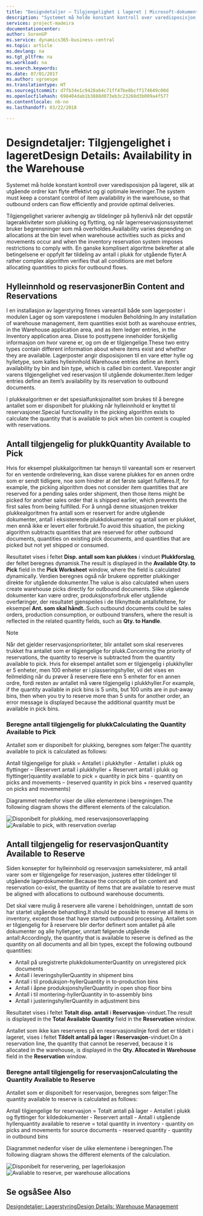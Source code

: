 ```yaml
---
title: "Designdetaljer – Tilgjengelighet i lageret | Microsoft-dokumentasjon"
description: "Systemet må holde konstant kontroll over varedisposisjon på lageret, slik at utgående ordrer kan flyte effektivt og gi optimale leveringer."
services: project-madeira
documentationcenter: 
author: SorenGP
ms.service: dynamics365-business-central
ms.topic: article
ms.devlang: na
ms.tgt_pltfrm: na
ms.workload: na
ms.search.keywords: 
ms.date: 07/01/2017
ms.author: sgroespe
ms.translationtype: HT
ms.sourcegitcommit: d7fb34e1c9428a64c71ff47be8bcff174649c00d
ms.openlocfilehash: 698404dab1b3888d073eb3c23268d3b009a4f577
ms.contentlocale: nb-no
ms.lasthandoff: 03/22/2018

---
```

# <a name="design-details-availability-in-the-warehouse"></a><span data-ttu-id="3429c-103">Designdetaljer: Tilgjengelighet i lageret</span><span class="sxs-lookup"><span data-stu-id="3429c-103">Design Details: Availability in the Warehouse</span></span>
<span data-ttu-id="3429c-104">Systemet må holde konstant kontroll over varedisposisjon på lageret, slik at utgående ordrer kan flyte effektivt og gi optimale leveringer.</span><span class="sxs-lookup"><span data-stu-id="3429c-104">The system must keep a constant control of item availability in the warehouse, so that outbound orders can flow efficiently and provide optimal deliveries.</span></span>  

 <span data-ttu-id="3429c-105">Tilgjengelighet varierer avhengig av tildelinger på hyllenivå når det oppstår lageraktiviteter som plukking og flytting, og når lagerreservasjonssystemet bruker begrensninger som må overholdes.</span><span class="sxs-lookup"><span data-stu-id="3429c-105">Availability varies depending on allocations at the bin level when warehouse activities such as picks and movements occur and when the inventory reservation system imposes restrictions to comply with.</span></span> <span data-ttu-id="3429c-106">En ganske komplisert algoritme bekrefter at alle betingelsene er oppfylt før tildeling av antall i plukk for utgående flyter.</span><span class="sxs-lookup"><span data-stu-id="3429c-106">A rather complex algorithm verifies that all conditions are met before allocating quantities to picks for outbound flows.</span></span>  

## <a name="bin-content-and-reservations"></a><span data-ttu-id="3429c-107">Hylleinnhold og reservasjoner</span><span class="sxs-lookup"><span data-stu-id="3429c-107">Bin Content and Reservations</span></span>  
 <span data-ttu-id="3429c-108">I en installasjon av lagerstyring finnes vareantall både som lagerposter i modulen Lager og som varepostene i modulen Beholdning.</span><span class="sxs-lookup"><span data-stu-id="3429c-108">In any installation of warehouse management, item quantities exist both as warehouse entries, in the Warehouse application area, and as item ledger entries, in the Inventory application area.</span></span> <span data-ttu-id="3429c-109">Disse to posttypene inneholder forskjellig informasjon om hvor varene er, og om de er tilgjengelige.</span><span class="sxs-lookup"><span data-stu-id="3429c-109">These two entry types contain different information about where items exist and whether they are available.</span></span> <span data-ttu-id="3429c-110">Lagerposter angir disposisjonen til en vare etter hylle og hylletype, som kalles hylleinnhold.</span><span class="sxs-lookup"><span data-stu-id="3429c-110">Warehouse entries define an item’s availability by bin and bin type, which is called bin content.</span></span> <span data-ttu-id="3429c-111">Vareposter angir varens tilgjengelighet ved reservasjon til utgående dokumenter.</span><span class="sxs-lookup"><span data-stu-id="3429c-111">Item ledger entries define an item’s availability by its reservation to outbound documents.</span></span>  

 <span data-ttu-id="3429c-112">I plukkealgoritmen er det spesialfunksjonalitet som brukes til å beregne antallet som er disponibelt for plukking når hylleinnhold er knyttet til reservasjoner.</span><span class="sxs-lookup"><span data-stu-id="3429c-112">Special functionality in the picking algorithm exists to calculate the quantity that is available to pick when bin content is coupled with reservations.</span></span>  

## <a name="quantity-available-to-pick"></a><span data-ttu-id="3429c-113">Antall tilgjengelig for plukk</span><span class="sxs-lookup"><span data-stu-id="3429c-113">Quantity Available to Pick</span></span>  
 <span data-ttu-id="3429c-114">Hvis for eksempel plukkalgoritmen tar hensyn til vareantall som er reservert for en ventende ordrelevering, kan disse varene plukkes for en annen ordre som er sendt tidligere, noe som hindrer at det første salget fullføres.</span><span class="sxs-lookup"><span data-stu-id="3429c-114">If, for example, the picking algorithm does not consider item quantities that are reserved for a pending sales order shipment, then those items might be picked for another sales order that is shipped earlier, which prevents the first sales from being fulfilled.</span></span> <span data-ttu-id="3429c-115">For å unngå denne situasjonen trekker plukkealgoritmen fra antall som er reservert for andre utgående dokumenter, antall i eksisterende plukkdokumenter og antall som er plukket, men ennå ikke er levert eller forbrukt.</span><span class="sxs-lookup"><span data-stu-id="3429c-115">To avoid this situation, the picking algorithm subtracts quantities that are reserved for other outbound documents, quantities on existing pick documents, and quantities that are picked but not yet shipped or consumed.</span></span>  

 <span data-ttu-id="3429c-116">Resultatet vises i feltet **Disp. antall som kan plukkes** i vinduet **Plukkforslag**, der feltet beregnes dynamisk.</span><span class="sxs-lookup"><span data-stu-id="3429c-116">The result is displayed in the **Available Qty. to Pick** field in the **Pick Worksheet** window, where the field is calculated dynamically.</span></span> <span data-ttu-id="3429c-117">Verdien beregnes også når brukere oppretter plukkinger direkte for utgående dokumenter.</span><span class="sxs-lookup"><span data-stu-id="3429c-117">The value is also calculated when users create warehouse picks directly for outbound documents.</span></span> <span data-ttu-id="3429c-118">Slike utgående dokumenter kan være ordrer, produksjonsforbruk eller utgående overføringer, der resultatet gjenspeiles i de tilknyttede antallsfeltene, for eksempel **Ant. som skal håndt.**.</span><span class="sxs-lookup"><span data-stu-id="3429c-118">Such outbound documents could be sales orders, production consumption, or outbound transfers, where the result is reflected in the related quantity fields, such as **Qty. to Handle**.</span></span>  

> [!NOTE]  
>  <span data-ttu-id="3429c-119">Når det gjelder reservasjonsprioriteter, blir antallet som skal reserveres trukket fra antallet som er tilgjengelige for plukk.</span><span class="sxs-lookup"><span data-stu-id="3429c-119">Concerning the priority of reservations, the quantity to reserve is subtracted from the quantity available to pick.</span></span> <span data-ttu-id="3429c-120">Hvis for eksempel antallet som er tilgjengelig i plukkhyller er 5 enheter, men 100 enheter er i plasseringshyller, vil det vises en feilmelding når du prøver å reservere flere enn 5 enheter for en annen ordre, fordi resten av antallet må være tilgjengelig i plukkhyller.</span><span class="sxs-lookup"><span data-stu-id="3429c-120">For example, if the quantity available in pick bins is 5 units, but 100 units are in put-away bins, then when you try to reserve more than 5 units for another order, an error message is displayed because the additional quantity must be available in pick bins.</span></span>  

### <a name="calculating-the-quantity-available-to-pick"></a><span data-ttu-id="3429c-121">Beregne antall tilgjengelig for plukk</span><span class="sxs-lookup"><span data-stu-id="3429c-121">Calculating the Quantity Available to Pick</span></span>  
 <span data-ttu-id="3429c-122">Antallet som er disponibelt for plukking, beregnes som følger:</span><span class="sxs-lookup"><span data-stu-id="3429c-122">The quantity available to pick is calculated as follows:</span></span>  

 <span data-ttu-id="3429c-123">Antall tilgjengelige for plukk = Antallet i plukkhyller - Antallet i plukk og flyttinger – (Reservert antall i plukkhyller + Reservert antall i plukk og flyttinger)</span><span class="sxs-lookup"><span data-stu-id="3429c-123">quantity available to pick = quantity in pick bins - quantity on picks and movements – (reserved quantity in pick bins + reserved quantity on picks and movements)</span></span>  

 <span data-ttu-id="3429c-124">Diagrammet nedenfor viser de ulike elementene i beregningen.</span><span class="sxs-lookup"><span data-stu-id="3429c-124">The following diagram shows the different elements of the calculation.</span></span>  

 <span data-ttu-id="3429c-125">![Disponibelt for plukking, med reservasjonsoverlapping](media/design_details_warehouse_management_availability_2.png "design_details_warehouse_management_availability_2")</span><span class="sxs-lookup"><span data-stu-id="3429c-125">![Available to pick, with reservation overlap](media/design_details_warehouse_management_availability_2.png "design_details_warehouse_management_availability_2")</span></span>  

## <a name="quantity-available-to-reserve"></a><span data-ttu-id="3429c-126">Antall tilgjengelig for reservasjon</span><span class="sxs-lookup"><span data-stu-id="3429c-126">Quantity Available to Reserve</span></span>  
 <span data-ttu-id="3429c-127">Siden konsepter for hylleinnhold og reservasjon sameksisterer, må antall varer som er tilgjengelige for reservasjon, justeres etter tildelinger til utgående lagerdokumenter.</span><span class="sxs-lookup"><span data-stu-id="3429c-127">Because the concepts of bin content and reservation co-exist, the quantity of items that are available to reserve must be aligned with allocations to outbound warehouse documents.</span></span>  

 <span data-ttu-id="3429c-128">Det skal være mulig å reservere alle varene i beholdningen, unntatt de som har startet utgående behandling.</span><span class="sxs-lookup"><span data-stu-id="3429c-128">It should be possible to reserve all items in inventory, except those that have started outbound processing.</span></span> <span data-ttu-id="3429c-129">Antallet som er tilgjengelig for å reservere blir derfor definert som antallet på alle dokumenter og alle hylletyper, unntatt følgende utgående antall:</span><span class="sxs-lookup"><span data-stu-id="3429c-129">Accordingly, the quantity that is available to reserve is defined as the quantity on all documents and all bin types, except the following outbound quantities:</span></span>  

-   <span data-ttu-id="3429c-130">Antall på uregistrerte plukkdokumenter</span><span class="sxs-lookup"><span data-stu-id="3429c-130">Quantity on unregistered pick documents</span></span>  
-   <span data-ttu-id="3429c-131">Antall i leveringshyller</span><span class="sxs-lookup"><span data-stu-id="3429c-131">Quantity in shipment bins</span></span>  
-   <span data-ttu-id="3429c-132">Antall i til produksjon-hyller</span><span class="sxs-lookup"><span data-stu-id="3429c-132">Quantity in to-production bins</span></span>  
-   <span data-ttu-id="3429c-133">Antall i åpne produksjonshyller</span><span class="sxs-lookup"><span data-stu-id="3429c-133">Quantity in open shop floor bins</span></span>  
-   <span data-ttu-id="3429c-134">Antall i til montering-hyller</span><span class="sxs-lookup"><span data-stu-id="3429c-134">Quantity in to-assembly bins</span></span>  
-   <span data-ttu-id="3429c-135">Antall i justeringshyller</span><span class="sxs-lookup"><span data-stu-id="3429c-135">Quantity in adjustment bins</span></span>  

 <span data-ttu-id="3429c-136">Resultatet vises i feltet **Totalt disp. antall** i **Reservasjon**-vinduet.</span><span class="sxs-lookup"><span data-stu-id="3429c-136">The result is displayed in the **Total Available Quantity** field in the **Reservation** window.</span></span>  

 <span data-ttu-id="3429c-137">Antallet som ikke kan reserveres på en reservasjonslinje fordi det er tildelt i lageret, vises i feltet **Tildelt antall på lager** i **Reservasjon**-vinduet.</span><span class="sxs-lookup"><span data-stu-id="3429c-137">On a reservation line, the quantity that cannot be reserved, because it is allocated in the warehouse, is displayed in the **Qty. Allocated in Warehouse** field in the **Reservation** window.</span></span>  

### <a name="calculating-the-quantity-available-to-reserve"></a><span data-ttu-id="3429c-138">Beregne antall tilgjengelig for reservasjon</span><span class="sxs-lookup"><span data-stu-id="3429c-138">Calculating the Quantity Available to Reserve</span></span>  
 <span data-ttu-id="3429c-139">Antallet som er disponibelt for reservasjon, beregnes som følger:</span><span class="sxs-lookup"><span data-stu-id="3429c-139">The quantity available to reserve is calculated as follows:</span></span>  

 <span data-ttu-id="3429c-140">Antall tilgjengelige for reservasjon = Totalt antall på lager - Antallet i plukk og flyttinger for kildedokumenter - Reservert antall - Antall i utgående hyller</span><span class="sxs-lookup"><span data-stu-id="3429c-140">quantity available to reserve = total quantity in inventory - quantity on picks and movements for source documents - reserved quantity - quantity in outbound bins</span></span>  

 <span data-ttu-id="3429c-141">Diagrammet nedenfor viser de ulike elementene i beregningen.</span><span class="sxs-lookup"><span data-stu-id="3429c-141">The following diagram shows the different elements of the calculation.</span></span>  

 <span data-ttu-id="3429c-142">![Disponibelt for reservering, per lagerlokasjon](media/design_details_warehouse_management_availability_3.png "design_details_warehouse_management_availability_3")</span><span class="sxs-lookup"><span data-stu-id="3429c-142">![Avaliable to reserve, per warehouse allocations](media/design_details_warehouse_management_availability_3.png "design_details_warehouse_management_availability_3")</span></span>  

## <a name="see-also"></a><span data-ttu-id="3429c-143">Se også</span><span class="sxs-lookup"><span data-stu-id="3429c-143">See Also</span></span>  
 [<span data-ttu-id="3429c-144">Designdetaljer: Lagerstyring</span><span class="sxs-lookup"><span data-stu-id="3429c-144">Design Details: Warehouse Management</span></span>](design-details-warehouse-management.md)

